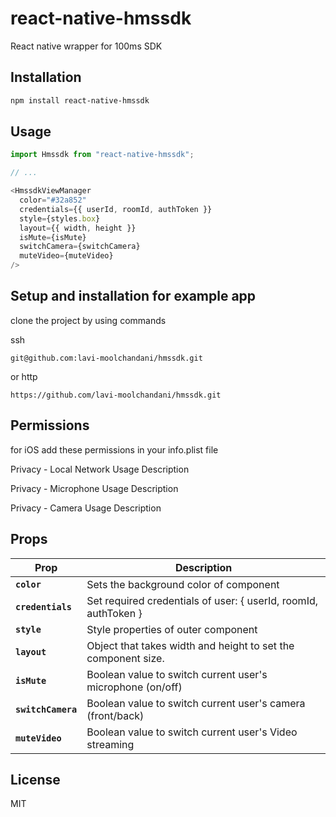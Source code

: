 # react-native-hmssdk

React native wrapper for 100ms SDK

## Installation

```sh
npm install react-native-hmssdk
```

## Usage

```js
import Hmssdk from "react-native-hmssdk";

// ...

<HmssdkViewManager
  color="#32a852"
  credentials={{ userId, roomId, authToken }}
  style={styles.box}
  layout={{ width, height }}
  isMute={isMute}
  switchCamera={switchCamera}
  muteVideo={muteVideo}
/>

```

## Setup and installation for example app

clone the project by using commands

ssh
```
git@github.com:lavi-moolchandani/hmssdk.git
```

or http
```
https://github.com/lavi-moolchandani/hmssdk.git
```

## Permissions
for iOS add these permissions in your info.plist file

Privacy - Local Network Usage Description

Privacy - Microphone Usage Description

Privacy - Camera Usage Description


## Props

| Prop                | Description                                                              |
| ------------------- | ------------------------------------------------------------------------ |
| **`color`**         | Sets the background color of component                                   |
| **`credentials`**   | Set required credentials of user: { userId, roomId, authToken }          | 
| **`style`**         | Style properties of outer component                                      |
| **`layout`**        | Object that takes width and height to set the component size.            |
| **`isMute`**        | Boolean value to switch current user's microphone (on/off)               |
| **`switchCamera`**  | Boolean value to switch current user's camera (front/back)               |
| **`muteVideo`**     | Boolean value to switch current user's Video streaming                   |

## License

MIT

